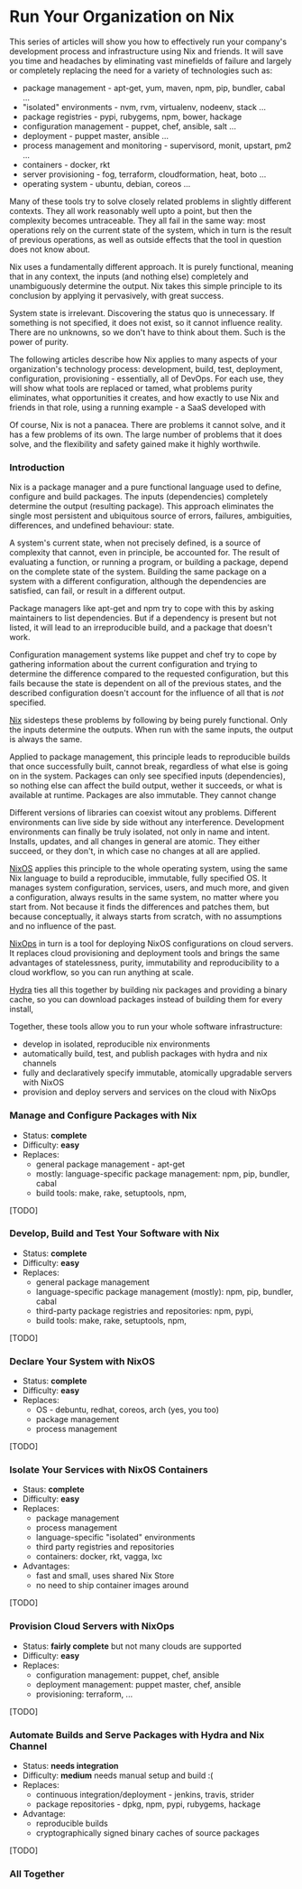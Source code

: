 # Run Your Organization on Nix

This series of articles will show you how to effectively run your company's
development process and infrastructure using Nix and friends.
It will save you time and headaches by eliminating vast minefields of failure
and largely or completely replacing the need for a variety of technologies such as:

- package management - apt-get, yum, maven, npm, pip, bundler, cabal ...
- "isolated" environments - nvm, rvm, virtualenv, nodeenv, stack ...
- package registries - pypi, rubygems, npm, bower, hackage
- configuration management - puppet, chef, ansible, salt ...
- deployment - puppet master, ansible ...
- process management and monitoring - supervisord, monit, upstart, pm2 ...
- containers - docker, rkt
- server provisioning - fog, terraform, cloudformation, heat, boto ...
- operating system - ubuntu, debian, coreos ...

Many of these tools try to solve closely related problems in slightly
different contexts. They all work reasonably well upto a point, but then the
complexity becomes untraceable. They all fail in the same way: most operations
rely on the current state of the system, which in turn is the result of previous
operations, as well as outside effects that the tool in question does not know
about.

Nix uses a fundamentally different approach. It is purely functional, meaning
that in any context, the inputs (and nothing else) completely and unambiguously
determine the output. Nix takes this simple principle to its conclusion by
applying it pervasively, with great success.

System state is irrelevant. Discovering the status quo is unnecessary.
If something is not specified, it does not exist, so it cannot influence reality.
There are no unknowns, so we don't have to think about them.
Such is the power of purity.

The following articles describe how Nix applies to many aspects of your
organization's technology process: development, build, test, deployment,
configuration, provisioning - essentially, all of DevOps. For each use, they will
show what tools are replaced or tamed, what problems purity eliminates, what
opportunities it creates, and how exactly to use Nix and friends in that role,
using a running example - a SaaS developed with

Of course, Nix is not a panacea. There are problems it cannot solve, and it has
a few problems of its own. The large number of problems that it does solve, and
the flexibility and safety gained make it highly worthwile.


### Introduction

Nix is a package manager and a pure functional language used to define,
configure and build packages. The inputs (dependencies) completely determine
the output (resulting package). This approach eliminates the single most
persistent and ubiquitous source of errors, failures, ambiguities, differences,
and undefined behaviour: state.

A system's current state, when not precisely defined, is a source of complexity
that cannot, even in principle, be accounted for. The result of evaluating a
function, or running a program, or building a package, depend on the complete
state of the system. Building the same package on a system with a different
configuration, although the dependencies are satisfied, can fail, or result in a
different output.

Package managers like apt-get and npm try to cope with this by asking maintainers to
list dependencies. But if a dependency is present but not listed, it will lead
to an irreproducible build, and a package that doesn't work.

Configuration management systems like puppet and chef try to cope by
gathering information about the current configuration and trying to determine
the difference compared to the requested configuration, but this fails because
the state is dependent on all  of the previous states, and the described
configuration doesn't account for the influence of all that is _not_ specified.

[Nix](https://nixos.org/nix/) sidesteps these problems by following by being purely functional.
Only the inputs determine the outputs. When run with the same inputs, the output
is always the same.

Applied to package management, this principle leads to reproducible builds
that once successfully built, cannot break, regardless of what else is going on
in the system. Packages can only see specified inputs (dependencies), so nothing
else can affect the build output, wether it succeeds, or what is available at runtime.
Packages are also immutable. They cannot change

Different versions of libraries can coexist witout any problems.
Different environments can live side by side without any interference.
Development environments can finally be truly isolated, not only in name and intent.
Installs, updates, and all changes in general are atomic. They either succeed,
or they don't, in which case no changes at all are applied.

[NixOS](https://nixos.org/) applies this principle to the whole operating system,
using the same Nix language to build a reproducible, immutable, fully specified OS.
It manages system configuration, services, users, and much more, and given a
configuration, always results in the same system, no matter where you start from.
Not because it finds the differences and patches them, but because conceptually,
it always starts from scratch, with no assumptions and no influence of the past.

[NixOps](https://nixos.org/nixops/) in turn is a tool for deploying NixOS configurations on cloud servers.
It replaces cloud provisioning and deployment tools and brings the same advantages
of statelessness, purity, immutability and reproducibility to a cloud workflow,
so you can run anything at scale.

[Hydra](https://nixos.org/hydra/) ties all this together by building nix packages and providing a binary
cache, so you can download packages instead of building them for every install,

Together, these tools allow you to run your whole software infrastructure:

- develop in isolated, reproducible nix environments
- automatically build, test, and publish packages with hydra and nix channels
- fully and declaratively specify immutable, atomically upgradable servers with NixOS
- provision and deploy servers and services on the cloud with NixOps


### Manage and Configure Packages with Nix

- Status: **complete**
- Difficulty: **easy**
- Replaces:
  - general package management - apt-get
  - mostly: language-specific package management: npm, pip, bundler, cabal
  - build tools: make, rake, setuptools, npm,

[TODO]


### Develop, Build and Test Your Software with Nix

- Status: **complete**
- Difficulty: **easy**
- Replaces:
  - general package management
  - language-specific package management (mostly): npm, pip, bundler, cabal
  - third-party package registries and repositories: npm, pypi,
  - build tools: make, rake, setuptools, npm,

[TODO]


### Declare Your System with NixOS

- Status: **complete**
- Difficulty: **easy**
- Replaces:
  - OS - debuntu, redhat, coreos, arch (yes, you too)
  - package management
  - process management

[TODO]


### Isolate Your Services with NixOS Containers

- Staus: **complete**
- Difficulty: **easy**
- Replaces:
  - package management
  - process management
  - language-specific "isolated" environments
  - third party registries and repositories
  - containers: docker, rkt, vagga, lxc
- Advantages:
  - fast and small, uses shared Nix Store
  - no need to ship container images around

[TODO]


### Provision Cloud Servers with NixOps

- Status: **fairly complete** but not many clouds are supported
- Difficulty: **easy**
- Replaces:
  - configuration management: puppet, chef, ansible
  - deployment management: puppet master, chef, ansible
  - provisioning: terraform, ...

[TODO]


### Automate Builds and Serve Packages with Hydra and Nix Channel

- Status: **needs integration**
- Difficulty: **medium** needs manual setup and build :(
- Replaces:
  - continuous integration/deployment - jenkins, travis, strider
  - package repositories - dpkg, npm, pypi, rubygems, hackage
- Advantage:
  - reproducible builds
  - cryptographically signed binary caches of source packages

[TODO]



### All Together

